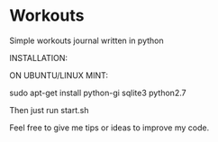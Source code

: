 # Workouts
Simple workouts journal written in python

INSTALLATION:

ON UBUNTU/LINUX MINT:

sudo apt-get install python-gi sqlite3 python2.7

Then just run start.sh

Feel free to give me tips or ideas to improve my code.
